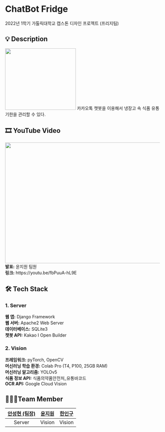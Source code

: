 # ChatBot Fridge
2022년 1학기 가톨릭대학교 캡스톤 디자인 프로젝트 (프리지팀)

## 💡 Description
<img src="https://user-images.githubusercontent.com/52392658/172043855-64f3d711-032a-4ec1-8a29-449ffa2fa962.jpg" width="230" height="200">
카카오톡 챗봇을 이용해서 냉장고 속 식품 유통기한을 관리할 수 있다.

## 🎞 YouTube Video
<a href="https://youtu.be/fbPuuA-hL9E" target="_blank">
<img src="https://user-images.githubusercontent.com/52392658/172044284-471fb3b0-4c52-4b47-8dcc-a270e35ef498.png" width="700" height="393"></a><br>
<strong>발표:</strong> 윤지원 팀원<br>
<strong>링크:</strong> https://youtu.be/fbPuuA-hL9E

## 🛠 Tech Stack
### 1. Server 
<strong>웹 앱:</strong> Django Framework<br>
<strong>웹 서버:</strong> Apache2 Web Server<br>
<strong>데이터베이스:</strong> SQLite3<br>
<strong>챗봇 API:</strong> Kakao I Open Builder<br>

### 2. Vision
<strong>프레임워크:</strong> pyTorch, OpenCV<br>
<strong>머신러닝 학습 환경:</strong> Colab Pro (T4, P100, 25GB RAM)<br>
<strong>머신러닝 알고리즘:</strong> YOLOv5<br>
<strong>식품 정보 API:</strong> 식품의약품안전처_유통바코드<br>
<strong>OCR API:</strong> Google Cloud Vision<br>


## 👨‍👨‍👦Team Member
| <a href="https://github.com/skiddieahn">안성현 (팀장)</a> | <a href="https://github.com/JIWON0520">윤지원</a> | <a href="https://github.com/HanInGoo">한인구</a>
| :----------: | :----------: | :----------: 
| Server | Vision | Vision |
